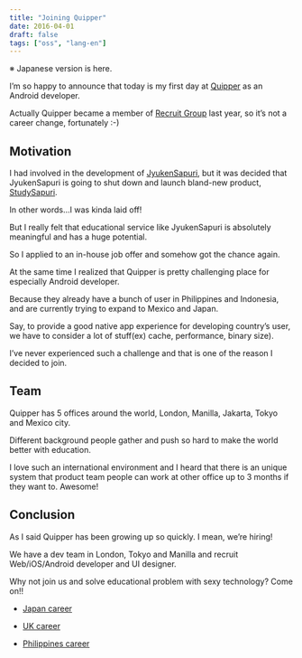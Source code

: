 ```yaml
---
title: "Joining Quipper"
date: 2016-04-01
draft: false
tags: ["oss", "lang-en"]
---
```


※ Japanese version is here.

I’m so happy to announce that today is my first day at [Quipper](https://www.quipper.com/en) as an Android developer.

Actually Quipper became a member of [Recruit Group](http://www.recruit-rgf.com/company/) last year, so it’s not a career change, fortunately :-)

## Motivation

I had involved in the development of [JyukenSapuri](https://jyukensapuri.jp/), but it was decided that JyukenSapuri is going to shut down and launch bland-new product, [StudySapuri](https://studysapuri.jp/).

In other words…I was kinda laid off!

But I really felt that educational service like JyukenSapuri is absolutely meaningful and has a huge potential.

So I applied to an in-house job offer and somehow got the chance again.

At the same time I realized that Quipper is pretty challenging place for especially Android developer.

Because they already have a bunch of user in Philippines and Indonesia, and are currently trying to expand to Mexico and Japan.

Say, to provide a good native app experience for developing country’s user, we have to consider a lot of stuff(ex) cache, performance, binary size).

I’ve never experienced such a challenge and that is one of the reason I decided to join.

## Team

Quipper has 5 offices around the world, London, Manilla, Jakarta, Tokyo and Mexico city.

Different background people gather and push so hard to make the world better with education.

I love such an international environment and I heard that there is an unique system that product team people can work at other office up to 3 months if they want to. Awesome!

## Conclusion

As I said Quipper has been growing up so quickly. I mean, we’re hiring!

We have a dev team in London, Tokyo and Manilla and recruit Web/iOS/Android developer and UI designer.

Why not join us and solve educational problem with sexy technology? Come on!!

* [Japan career](https://www.quipper.com/career/Japan/)

* [UK career](https://www.quipper.com/career/UK/)

* [Philippines career](https://www.quipper.com/career/Philippines/)
